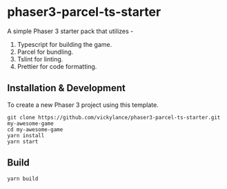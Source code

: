 # phaser3-parcel-ts-starter

A simple Phaser 3 starter pack that utilizes -
1) Typescript for building the game.
2) Parcel for bundling.
3) Tslint for linting.
4) Prettier for code formatting.

## Installation & Development

To create a new Phaser 3 project using this template.

```
git clone https://github.com/vickylance/phaser3-parcel-ts-starter.git my-awesome-game
cd my-awesome-game
yarn install
yarn start
```

## Build

```
yarn build
```